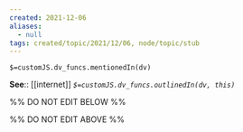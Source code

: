 ```yaml
---
created: 2021-12-06 
aliases:
  - null
tags: created/topic/2021/12/06, node/topic/stub
---
```

`$=customJS.dv_funcs.mentionedIn(dv)`

**See**:: [[internet]]
*`$=customJS.dv_funcs.outlinedIn(dv, this)`*

%% DO NOT EDIT BELOW %%

%% DO NOT EDIT ABOVE %%
